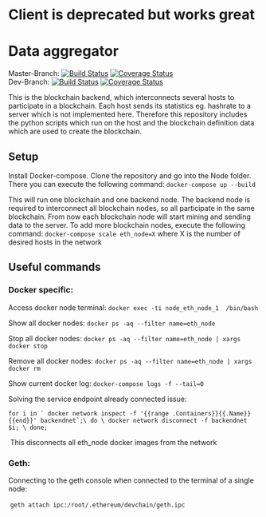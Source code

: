 
# Client is deprecated but works great

# Data aggregator


Master-Branch: [![Build Status](https://travis-ci.org/BPChain/private-xain.svg?branch=master)](https://travis-ci.org/BPChain/private-xain) [![Coverage Status](https://coveralls.io/repos/github/BPChain/private-xain/badge.svg?branch=master)](https://coveralls.io/github/BPChain/private-xain?branch=master) <br />
Dev-Branch: [![Build Status](https://travis-ci.org/BPChain/private-xain.svg?branch=dev)](https://travis-ci.org/BPChain/private-xain) [![Coverage Status](https://coveralls.io/repos/github/BPChain/private-xain/badge.svg?branch=dev)](https://coveralls.io/github/BPChain/private-xain?branch=dev) <br />


This is the blockchain backend, which interconnects several hosts to participate in a blockchain. Each host sends its statistics eg. hashrate to a server which is not implemented here.
Therefore this repository includes the python scripts which run on the host and the blockchain definition data which are used to create the blockchain.

## Setup
Install Docker-compose.
Clone the repository and go into the Node folder. There you can execute the following command: `docker-compose up --build`

This will run one blockchain and one backend node. The backend node is required to interconnect all blockchain nodes, so all participate in the same blockchain.
From now each blockchain node will start mining and sending data to the server. To add more blockchain nodes, execute the following command: `docker-compose scale eth_node=X` where X is the number of desired hosts in the network

## Useful commands

### Docker specific:

Access docker node terminal: ``docker exec -ti node_eth_node_1  /bin/bash``

Show all docker nodes: ``docker ps -aq --filter name=eth_node``

Stop all docker nodes: ``docker ps -aq --filter name=eth_node | xargs docker stop``

Remove all docker nodes: ``docker ps -aq --filter name=eth_node | xargs docker rm``

Show current docker log: ``docker-compose logs -f --tail=0``


Solving the service endpoint already connected issue: 

``for i in ` docker network inspect -f '{{range .Containers}}{{.Name}} {{end}}' backendnet`;\
  do \
     docker network disconnect -f backendnet $i; \
  done;
  ``
  
  This disconnects all eth_node docker images from the network
  
  ### Geth:
  
  Connecting to the geth console when connected to the terminal of a single node:
  
  ``geth attach ipc:/root/.ethereum/devchain/geth.ipc``

